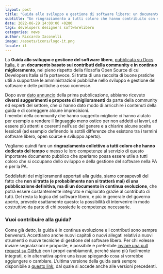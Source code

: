 ```yaml
---
layout: post
title: "Guida allo sviluppo e gestione di software libero: un documento in continuo miglioramento"
subtitle: "Un ringraziamento a tutti coloro che hanno contribuito con suggerimenti e precisazioni"
date: 2022-06-29 14:00:00 +0200
tags: developers designers softwarelibero
categories: news
author: Riccardo Iaconelli
image: /assets/icons/logo-it.png
locale: it
---
```

La **Guida allo sviluppo e gestione del software libero**, [pubblicata su Docs Italia](https://docs.italia.it/italia/developers-italia/guida-sviluppo-gestione-software-libero), è un **documento basato sui contributi della community e in continuo miglioramento**, nel pieno rispetto della filosofia Open Source di cui Developers Italia si fa portavoce. Si tratta di una raccolta di buone pratiche utili a supportare le amministrazioni pubbliche nello sviluppo e gestione del software e delle politiche a esso connesse.

Dopo aver [dato annuncio](https://developers.italia.it/it/news/2022/04/05/guida-software-libero) della prima pubblicazione, abbiamo ricevuto **diversi suggerimenti e proposte di miglioramenti** da parte della community ed esperti del settore, che ci hanno dato modo di arricchire i contenuti della guida e di correggere alcune imprecisioni.  
I membri della community che hanno suggerito migliorie ci hanno aiutato per esempio a rendere il linguaggio meno ostico per non addetti ai lavori, ad essere più attenti e coerenti nell’uso del genere e a chiarire alcune scelte lessicali (ad esempio definendo le sottili differenze che esistono tra i termini software libero, open source e sviluppo aperto). 

Vogliamo quindi fare un **ringraziamento collettivo a tutti coloro che hanno dedicato del tempo** e messo le loro competenze al servizio di questo importante documento pubblico che speriamo possa essere utile a tutti coloro che si occupano dello sviluppo e della gestione del software nella PA e per la PA. 

Soddisfatti dei miglioramenti apportati alla guida, siamo consapevoli del fatto che **non si tratta (e probabilmente non si tratterà mai) di una pubblicazione definitiva, ma di un documento in continua evoluzione**, che potrà essere costantemente integrato e migliorato grazie al contributo di tutti. Del resto la logica del software libero, e più in generale del governo aperto, prevede esattamente questo: la possibilità di intervenire in modo costruttivo da parte di chi possiede le competenze necessarie. 

### Vuoi contribuire alla guida?  

Come già detto, la guida è in continua evoluzione e i contributi sono sempre benvenuti. Accettiamo anche nuovi capitoli o nuovi allegati relativi a nuovi strumenti o nuove tecniche di gestione del software libero. Per chi volesse inviare segnalazioni e proposte, è possibile e preferibile [inviare una pull request su GitHub](https://github.com/italia/guida-sviluppo-gestione-software-libero) con i propri cambiamenti, perché siano più facilmente integrati, o in alternativa aprire una issue spiegando cosa si vorrebbe aggiungere o cambiare. L'ultima versione della guida sarà sempre disponibile a [questo link](https://docs.italia.it/italia/developers-italia/guida-sviluppo-gestione-software-libero), dal quale si accede anche alle versioni precedenti. 
